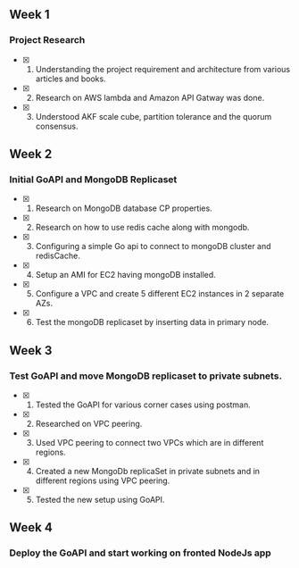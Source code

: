 ## Week 1
### Project Research
- [x] 1. Understanding the project requirement and architecture from various articles and books.
- [x] 2. Research on AWS lambda and Amazon API Gatway was done.
- [X] 3. Understood AKF scale cube, partition tolerance and the quorum consensus.

## Week 2
### Initial GoAPI and MongoDB Replicaset
- [x] 1. Research on MongoDB database CP properties.
- [x] 2. Research on how to use redis cache along with mongodb.
- [X] 3. Configuring a simple Go api to connect to mongoDB cluster and redisCache.
- [X] 4. Setup an AMI for EC2 having mongoDB installed.
- [X] 5. Configure a VPC and create 5 different EC2 instances in 2 separate AZs.
- [X] 6. Test the mongoDB replicaset by inserting data in primary node.

## Week 3
### Test GoAPI and move MongoDB replicaset to private subnets.
- [x] 1. Tested the GoAPI for various corner cases using postman.
- [x] 2. Researched on VPC peering.
- [x] 3. Used VPC peering to connect two VPCs which are in different regions.
- [x] 4. Created a new MongoDb replicaSet in private subnets and in different regions using VPC peering.
- [x] 5. Tested the new setup using GoAPI.

## Week 4
### Deploy the GoAPI and start working on fronted NodeJs app
